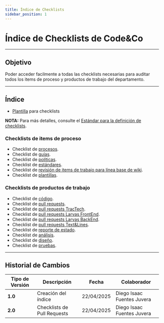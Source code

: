 ```yaml
---
title: Índice de Checklists
sidebar_position: 1
---
```


# Índice de Checklists de Code&Co

---

## Objetivo

Poder acceder facilmente a todas las checklists necesarias para auditar todos los items de proceso y productos de trabajo del departamento.

---

## Índice

 - [Plantilla](https://docs.google.com/document/d/1gMoe2nDp1NO8dUzA8_xshXpxizbQhYylR47UP3oT4P4/edit?tab=t.0) para checklists

 **NOTA:** Para más detalles, consulte el [Estándar para la definición de checklists](../standards/checklist.md).

### Checklists de items de proceso

- Checklist de [procesos](https://docs.google.com/document/d/1liN92VIwwWS9bq-obzOMFH6qC1ZKm_KUy4ci9LhZJOQ/edit?usp=drive_link).
- Checklist de [guías](https://docs.google.com/document/d/1-7cD2Y_AVJ_Klb_5bfKvUj9KmOLkCPwOHaIj03rOw9w/edit?usp=drive_link).
- Checklist de [políticas](https://docs.google.com/document/d/1ERCpYx65aIs0ZGLQLMu61Y-uaWip-bDhXB4Rzx8ofEg/edit?usp=drive_link).
- Checklist de [estándares](https://docs.google.com/document/d/1qJW2hkkKnlmiSmVm8C54ae2yCWrdGK7haKh3AdN-H7E/edit?usp=drive_link).
- Checklist de [revisión de items de trabajo para línea base de wiki](https://docs.google.com/document/d/1vV5UML4CTtQPXyDy3yU17yNy56k59rVBGTGP7uurY3g/edit?usp=sharing).
- Checklist de [plantillas](https://docs.google.com/document/d/1b-QEWLl4lZYBZc_SUCdvRGzckdmoNuUUH-7pQ9ha0M4/edit?usp=sharing).

### Checklists de productos de trabajo

- Checklist de [código](https://docs.google.com/document/d/1ItP965B7cFppIUX3RPXg_ZuUiYZzSuGs1b5bMw2-ZpQ/edit?tab=t.0#heading=h.fhau7kjl46pa).
- Checklist de [pull requests](../guias/github/git-pull).
- Checklist de [pull requests TracTech](https://docs.google.com/document/d/1FiDso0qIhChmioqsl7Z2rNbXKp1-WW3oH_80Bj4aDV8/edit?tab=t.0).
- Checklist de [pull requests Larvas FrontEnd](/docs/proyectos/larvas/documentacion/estrategia_tecnica/#plantilla-pull-requests-frontend).
- Checklist de [pull requests Larvas BackEnd](/docs/proyectos/larvas/documentacion/estrategia_tecnica/#plantilla-pull-requests-backend).
- Checklist de [pull requests Text&Lines](/docs/proyectos/textiles/documentacion/estrategia-tecnica-textiles/#plantilla-pull-requests-equipo-textiles).
- Checklist de [reporte de estado](https://docs.google.com/document/d/1scf3qGohzOAQJdni0R3RMpJ-jExlYWz3j-YD6aYWfJ0/edit?usp=drive_link).
- Checklist de [análisis](https://docs.google.com/document/d/1dFEBxS_WGWtgCAAW1Sp57Vlgj06-X-od6HbNy2XnZKk/edit?usp=sharing).
- Checklist de [diseño](https://docs.google.com/document/d/17iPu9h6KR80SHw6kBhKG3mf926_mbkIipx1Aq1sfD2A/edit?usp=sharing).
- Checklist de [pruebas](https://docs.google.com/document/d/1vgbiGV0X7-2gam2kI9x5Da3l594kb4XKfE4BtnfEJ-8/edit?usp=sharing).

---

## Historial de Cambios

| **Tipo de Versión** | **Descripción**                               | **Fecha**  | **Colaborador**                    |
| ------------------- | --------------------------------------------- | ---------- | ---------------------------------- |
| **1.0**             | Creación del índice                           | 22/04/2025 | Diego Isaac Fuentes Juvera         |
| **2.0**             | Checklists de Pull Requests                   | 22/04/2025 | Diego Isaac Fuentes Juvera         |
